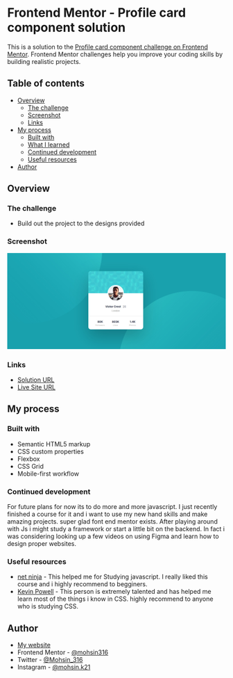 # Frontend Mentor - Profile card component solution

This is a solution to the [Profile card component challenge on Frontend Mentor](https://www.frontendmentor.io/challenges/profile-card-component-cfArpWshJ). Frontend Mentor challenges help you improve your coding skills by building realistic projects. 

## Table of contents

- [Overview](#overview)
  - [The challenge](#the-challenge)
  - [Screenshot](#screenshot)
  - [Links](#links)
- [My process](#my-process)
  - [Built with](#built-with)
  - [What I learned](#what-i-learned)
  - [Continued development](#continued-development)
  - [Useful resources](#useful-resources)
- [Author](#author)

## Overview

### The challenge

- Build out the project to the designs provided

### Screenshot

![](images/final-solution.jpg)

### Links

- [Solution URL](https://www.frontendmentor.io/solutions/profile-card-component-with-clean-html-and-css-TYkT-t-2x)
- [Live Site URL](https://mohsin316.github.io/profile-card-component-main/)

## My process

### Built with

- Semantic HTML5 markup
- CSS custom properties
- Flexbox
- CSS Grid
- Mobile-first workflow

### Continued development

For future plans for now its to do more and more javascript. I just recently finished a course for it and i want to use my new hand skills and make amazing projects. super glad font end mentor exists. After playing around with Js i might study a framework or start a little bit on the backend. In fact i was considering looking up a few videos on using Figma and learn how to design proper websites.

### Useful resources

- [net ninja](https://netninja.dev/courses) - This helped me for Studying javascript. I really liked this course and i highly recommend to begginers.
- [Kevin Powell](https://www.youtube.com/kepowob) - This person is extremely talented and has helped me learn most of the things i know in CSS. highly recommend to anyone who is studying CSS.

## Author

- [My website](https://mohsins-solutions.netlify.app/)
- Frontend Mentor - [@mohsin316](https://www.frontendmentor.io/profile/mohsin316)
- Twitter - [@Mohsin_316](https://twitter.com/Mohsin_316)
- Instagram - [@mohsin.k21](https://www.instagram.com/mohsin.k21/)